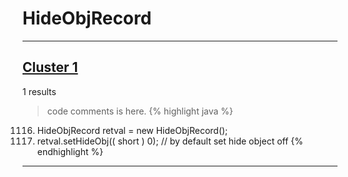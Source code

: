 # HideObjRecord

***

## [Cluster 1](./1)
1 results
> code comments is here.
{% highlight java %}
1116. HideObjRecord retval = new HideObjRecord();
1118. retval.setHideObj(( short ) 0);   // by default set hide object off
{% endhighlight %}

***

